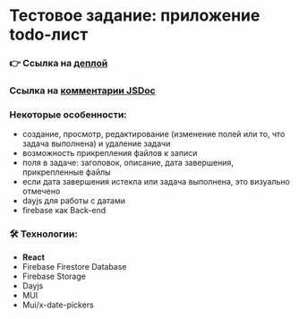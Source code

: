 # Тестовое задание: приложение todo-лист

### 👉 Ссылка на [деплой](https://react-todo-files-test-kcfoqbh6b-ilia-io.vercel.app/)
### Ссылка на [комментарии JSDoc](https://ilia-io.github.io/jsdoc-test/)

### Некоторые особенности:
- создание, просмотр, редактирование (изменение полей или то, что задача выполнена) и удаление задачи
- возможность прикрепления файлов к записи
- поля в задаче: заголовок, описание, дата завершения, прикрепленные файлы
- если дата завершения истекла или задача выполнена, это визуально отмечено
- dayjs для работы с датами
- firebase как Back-end

### 🛠️ Технологии:

- **React**
- Firebase Firestore Database
- Firebase Storage
- Dayjs
- MUI
- Mui/x-date-pickers
